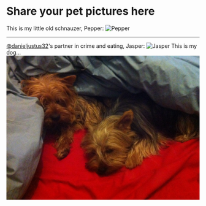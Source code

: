# Share your pet pictures here

This is my little old schnauzer, Pepper:
![Pepper](pet-pics/Pepper.png)

---

[@danieljustus32](https://github.com/danieljustus32)'s partner in crime and eating, Jasper:
![Jasper](pet-pics/Jasper.jpg)
This is my dog...
![Cachupin](pet-pics/agbar_kamar_photo_1.jpg)

